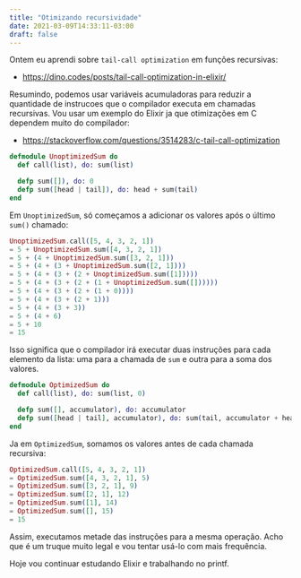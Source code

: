 ```yaml
---
title: "Otimizando recursividade"
date: 2021-03-09T14:33:11-03:00
draft: false
---
```


Ontem eu aprendi sobre `tail-call optimization` em funções recursivas:

- https://dino.codes/posts/tail-call-optimization-in-elixir/

Resumindo, podemos usar variáveis acumuladoras para reduzir a quantidade de
instrucoes que o compilador executa em chamadas recursivas.
Vou usar um exemplo do Elixir ja que otimizações em C dependem muito do
compilador:

- https://stackoverflow.com/questions/3514283/c-tail-call-optimization

```elixir
defmodule UnoptimizedSum do
  def call(list), do: sum(list)

  defp sum([]), do: 0
  defp sum([head | tail]), do: head + sum(tail)
end
```

Em `UnoptimizedSum`, só começamos a adicionar os valores após o último `sum()`
chamado:

```elixir
UnoptimizedSum.call([5, 4, 3, 2, 1])
= 5 + UnoptimizedSum.sum([4, 3, 2, 1])
= 5 + (4 + UnoptimizedSum.sum([3, 2, 1]))
= 5 + (4 + (3 + UnoptimizedSum.sum([2, 1])))
= 5 + (4 + (3 + (2 + UnoptimizedSum.sum([1]))))
= 5 + (4 + (3 + (2 + (1 + UnoptimizedSum.sum([])))))
= 5 + (4 + (3 + (2 + (1 + 0))))
= 5 + (4 + (3 + (2 + 1)))
= 5 + (4 + (3 + 3))
= 5 + (4 + 6)
= 5 + 10
= 15
```

Isso significa que o compilador irá executar duas instruções para cada elemento
da lista: uma para a chamada de `sum` e outra para a soma dos valores.

```elixir
defmodule OptimizedSum do
  def call(list), do: sum(list, 0)

  defp sum([], accumulator), do: accumulator
  defp sum([head | tail], accumulator), do: sum(tail, accumulator + head)
end
```

Ja em `OptimizedSum`, somamos os valores antes de cada chamada recursiva:

```elixir
OptimizedSum.call([5, 4, 3, 2, 1])
= OptimizedSum.sum([4, 3, 2, 1], 5)
= OptimizedSum.sum([3, 2, 1], 9)
= OptimizedSum.sum([2, 1], 12)
= OptimizedSum.sum([1], 14)
= OptimizedSum.sum([], 15)
= 15
```

Assim, executamos metade das instruções para a mesma operação.
Acho que é um truque muito legal e vou tentar usá-lo com mais frequência.

Hoje vou continuar estudando Elixir e trabalhando no printf.
